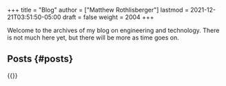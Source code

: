 +++
title = "Blog"
author = ["Matthew Rothlisberger"]
lastmod = 2021-12-21T03:51:50-05:00
draft = false
weight = 2004
+++

Welcome to the archives of my blog on engineering and
technology. There is not much here yet, but there will be more as time
goes on.


## Posts {#posts}

{{<postlist>}}
